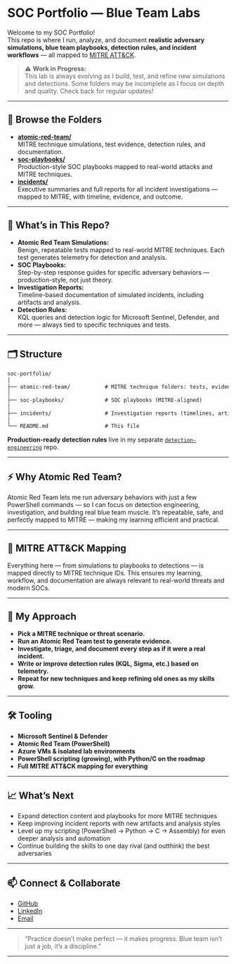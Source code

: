 # SOC Portfolio — Blue Team Labs

Welcome to my SOC Portfolio!  
This repo is where I run, analyze, and document **realistic adversary simulations, blue team playbooks, detection rules, and incident workflows** — all mapped to [MITRE ATT&CK](https://attack.mitre.org/).

> ⚠️ **Work in Progress:**  
> This lab is always evolving as I build, test, and refine new simulations and detections. Some folders may be incomplete as I focus on depth and quality. Check back for regular updates!

---

<h2>📂 Browse the Folders</h2>

<ul>
  <li>
    <a href="./atomic-red-team" target="_blank"><b>atomic-red-team/</b></a><br>
    MITRE technique simulations, test evidence, detection rules, and documentation.
  </li>
  <li>
    <a href="./soc-playbooks" target="_blank"><b>soc-playbooks/</b></a><br>
    Production-style SOC playbooks mapped to real-world attacks and MITRE techniques.
  </li>
  <li>
    <a href="./incidents" target="_blank"><b>incidents/</b></a><br>
    Executive summaries and full reports for all incident investigations — mapped to MITRE, with timeline, evidence, and outcome.
  </li>
</ul>


---

## 🚀 What’s in This Repo?

- **Atomic Red Team Simulations:**  
  Benign, repeatable tests mapped to real-world MITRE techniques. Each test generates telemetry for detection and analysis.
- **SOC Playbooks:**  
  Step-by-step response guides for specific adversary behaviors — production-style, not just theory.
- **Investigation Reports:**  
  Timeline-based documentation of simulated incidents, including artifacts and analysis.
- **Detection Rules:**  
  KQL queries and detection logic for Microsoft Sentinel, Defender, and more — always tied to specific techniques and tests.

---

## 🗂️ Structure

```markdown
soc-portfolio/
│
├── atomic-red-team/           # MITRE technique folders: tests, evidence, detection KQL
│
├── soc-playbooks/             # SOC playbooks (MITRE-aligned)
│
├── incidents/                 # Investigation reports (timelines, artifacts)
│
└── README.md                  # This file
````

**Production-ready detection rules** live in my separate [`detection-engineering`](https://github.com/dushanka-p/detection-engineering) repo.

---

## ⚡ Why Atomic Red Team?

Atomic Red Team lets me run adversary behaviors with just a few PowerShell commands —
so I can focus on detection engineering, investigation, and building real blue team muscle.
It’s repeatable, safe, and perfectly mapped to MITRE — making my learning efficient and practical.

---

## 🧭 MITRE ATT&CK Mapping

Everything here — from simulations to playbooks to detections — is mapped directly to MITRE technique IDs.
This ensures my learning, workflow, and documentation are always relevant to real-world threats and modern SOCs.

---

## 🔄 My Approach

* **Pick a MITRE technique or threat scenario.**
* **Run an Atomic Red Team test to generate evidence.**
* **Investigate, triage, and document every step as if it were a real incident.**
* **Write or improve detection rules (KQL, Sigma, etc.) based on telemetry.**
* **Repeat for new techniques and keep refining old ones as my skills grow.**

---

## 🛠️ Tooling

* **Microsoft Sentinel & Defender**
* **Atomic Red Team (PowerShell)**
* **Azure VMs & isolated lab environments**
* **PowerShell scripting (growing), with Python/C on the roadmap**
* **Full MITRE ATT&CK mapping for everything**

---

## 📈 What’s Next

* Expand detection content and playbooks for more MITRE techniques
* Keep improving incident reports with new artifacts and analysis styles
* Level up my scripting (PowerShell → Python → C → Assembly) for even deeper analysis and automation
* Continue building the skills to one day rival (and outthink) the best adversaries

---

## 📫 Connect & Collaborate

* [GitHub](https://github.com/dushanka-p)
* [LinkedIn](https://www.linkedin.com/in/dushanka-p/)
* [Email](mailto:dushanka.cybersec@gmail.com)

---

> “Practice doesn’t make perfect — it makes progress.
> Blue team isn’t just a job, it’s a discipline.”

---

